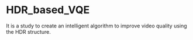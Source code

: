 # HDR_based_VQE
It is a study to create an intelligent algorithm to improve video quality using the HDR structure.
